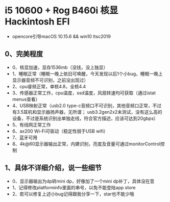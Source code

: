 # i5 10600 + Rog B460i 核显 Hackintosh EFI

- opencore引导macOS 10.15.6 && win10 ltsc2019

## 0、完美程度
- 0、核显加速，显存1536mb（没钱，没上独显）
- 1、睡眠正常（睡眠一晚上依旧可唤醒，今天发现以后1个小bug，睡眠一晚上显示器音频不可识别，之前没出现过）
- 2、cpu睿频正常，单核4.8，全核4.4
- 3、传感器正常工作，cpu温度，ssd温度，风扇转速均可获取（通过istat menus查看）
- 4、USB映射正常（usb2.0 type-c音频口不可识别，其他音频口正常，不过有3.5耳机和显示器扬声器，无所谓；
  usb3.2gen2x2未测试，没有这么高的设备，不过是系统识别出单独走线，符合官方描述，应该可达到20gbps）
- 5、有线网正常工作
- 6、ax200 Wi-Fi可驱动（稳定性弱于USB wifi）
- 7、蓝牙可用
- 8、4k@60显示器输出正常，内建识别，亮度及音量可通过monitorControl控制

## 1、具体不详细介绍，说一些细节
- 0、显示器输出为dp转mini dp，好像加了一个mini dp补丁，具体没在意
- 1、记得修改platforminfo里面的串号，以免不能登陆app store
- 2、若可以修复上述小bug记得跟我分享一下，star也不能少哦

